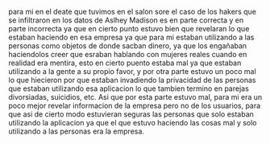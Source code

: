 para mi en el deate que tuvimos en el salon sore el caso de los hakers que se infiltraron en los datos de Aslhey Madison es en parte correcta y en parte incorrecta ya que en cierto punto estuvo bien que revelaran lo que estaban haciendo en esa empresa ya que para mi estaban utilizando a las personas como objetos de donde sacban dinero, ya que los engañaban haciendolos creer que esraban hablando con mujeres reales cuando en realidad era mentira, esto en cierto puento estaba mal ya que estaban utilizando a la gente a su propio favor, y por otra parte estuvo un poco mal lo que hiecieron por que estaban invadiendo la privacidad de las personas que estaban utilizando esa aplicacion lo que tambien termino en parejas divorsiadas, suicidios, etc. Asi que por esta parte estuvo mal, para mi era un poco mejor revelar informacion de la empresa pero no de los usuarios, para que asi de cierto modo estuvieran seguras las personas que solo estaban utilizando la aplicacion ya que el que estuvo haciendo las cosas mal y solo utilizando a las personas era la empresa.
